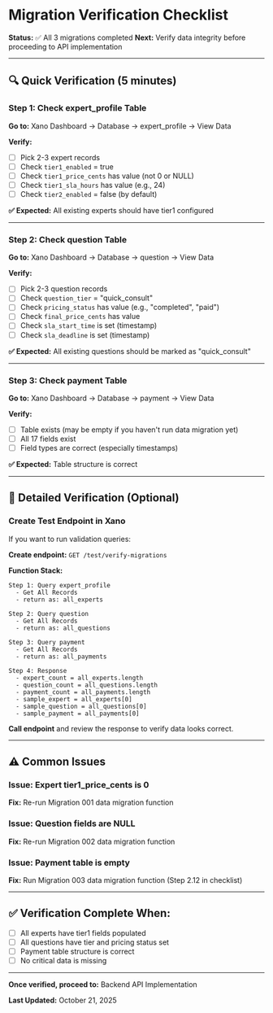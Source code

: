 # Migration Verification Checklist

**Status:** ✅ All 3 migrations completed
**Next:** Verify data integrity before proceeding to API implementation

---

## 🔍 Quick Verification (5 minutes)

### Step 1: Check expert_profile Table

**Go to:** Xano Dashboard → Database → expert_profile → View Data

**Verify:**
- [ ] Pick 2-3 expert records
- [ ] Check `tier1_enabled` = true
- [ ] Check `tier1_price_cents` has value (not 0 or NULL)
- [ ] Check `tier1_sla_hours` has value (e.g., 24)
- [ ] Check `tier2_enabled` = false (by default)

**✅ Expected:** All existing experts should have tier1 configured

---

### Step 2: Check question Table

**Go to:** Xano Dashboard → Database → question → View Data

**Verify:**
- [ ] Pick 2-3 question records
- [ ] Check `question_tier` = "quick_consult"
- [ ] Check `pricing_status` has value (e.g., "completed", "paid")
- [ ] Check `final_price_cents` has value
- [ ] Check `sla_start_time` is set (timestamp)
- [ ] Check `sla_deadline` is set (timestamp)

**✅ Expected:** All existing questions should be marked as "quick_consult"

---

### Step 3: Check payment Table

**Go to:** Xano Dashboard → Database → payment → View Data

**Verify:**
- [ ] Table exists (may be empty if you haven't run data migration yet)
- [ ] All 17 fields exist
- [ ] Field types are correct (especially timestamps)

**✅ Expected:** Table structure is correct

---

## 🔬 Detailed Verification (Optional)

### Create Test Endpoint in Xano

If you want to run validation queries:

**Create endpoint:** `GET /test/verify-migrations`

**Function Stack:**

```
Step 1: Query expert_profile
  - Get All Records
  - return as: all_experts

Step 2: Query question
  - Get All Records
  - return as: all_questions

Step 3: Query payment
  - Get All Records
  - return as: all_payments

Step 4: Response
  - expert_count = all_experts.length
  - question_count = all_questions.length
  - payment_count = all_payments.length
  - sample_expert = all_experts[0]
  - sample_question = all_questions[0]
  - sample_payment = all_payments[0]
```

**Call endpoint** and review the response to verify data looks correct.

---

## ⚠️ Common Issues

### Issue: Expert tier1_price_cents is 0
**Fix:** Re-run Migration 001 data migration function

### Issue: Question fields are NULL
**Fix:** Re-run Migration 002 data migration function

### Issue: Payment table is empty
**Fix:** Run Migration 003 data migration function (Step 2.12 in checklist)

---

## ✅ Verification Complete When:

- [ ] All experts have tier1 fields populated
- [ ] All questions have tier and pricing status set
- [ ] Payment table structure is correct
- [ ] No critical data is missing

---

**Once verified, proceed to:** Backend API Implementation

**Last Updated:** October 21, 2025
